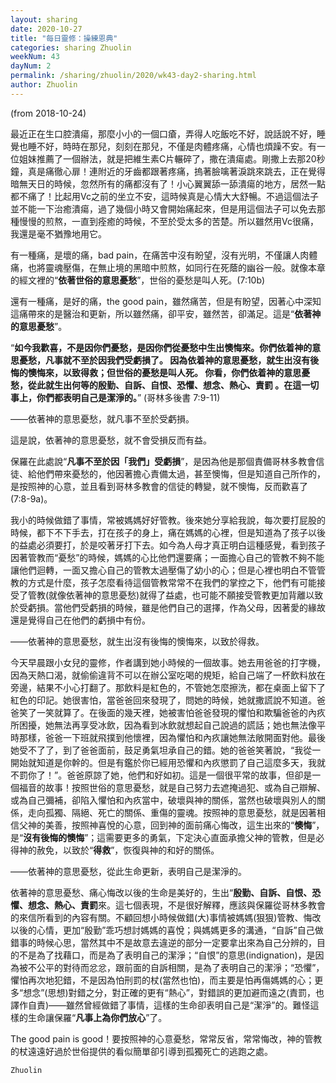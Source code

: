 ```yaml
---
layout: sharing
date: 2020-10-27
title: "每日靈修：操練恩典"
categories: sharing Zhuolin
weekNum: 43
dayNum: 2
permalink: /sharing/zhuolin/2020/wk43-day2-sharing.html
author: Zhuolin
---
```

(from 2018-10-24)

最近正在生口腔潰瘍，那麼小小的一個口瘡，弄得人吃飯吃不好，說話說不好，睡覺也睡不好，時時在那兒，刻刻在那兒，不僅是肉體疼痛，心情也煩躁不安。有一位姐妹推薦了一個辦法，就是把維生素C片輾碎了，撒在潰瘍處。剛撒上去那20秒鐘，真是痛徹心扉！連附近的牙齒都跟著疼痛，摀著臉噙著淚跳來跳去，正在覺得暗無天日的時候，忽然所有的痛都沒有了！小心翼翼舔一舔潰瘍的地方，居然一點都不痛了！比起用Vc之前的坐立不安，這時候真是心情大大舒暢。不過這個法子並不能一下治癒潰瘍，過了幾個小時又會開始痛起來，但是用這個法子可以免去那種慢慢的煎熬，一直到痊癒的時候，不至於受太多的苦楚。所以雖然用Vc很痛，我還是毫不猶豫地用它。  

有一種痛，是壞的痛，bad pain，在痛苦中沒有盼望，沒有光明，不僅讓人肉體痛，也將靈魂壓傷，在無止境的黑暗中煎熬，如同行在死蔭的幽谷一般。就像本章的經文裡的“**依著世俗的意思憂愁**”，世俗的憂愁是叫人死。(7:10b)  

還有一種痛，是好的痛，the good pain，雖然痛苦，但是有盼望，因著心中深知這痛帶來的是醫治和更新，所以雖然痛，卻平安，雖然苦，卻滿足。這是“**依著神的意思憂愁**”。  

“**如今我歡喜，不是因你們憂愁，是因你們從憂愁中生出懊悔來。你們依着神的意思憂愁，凡事就不至於因我們受虧損了。 因為依着神的意思憂愁，就生出沒有後悔的懊悔來，以致得救；但世俗的憂愁是叫人死。 你看，你們依着神的意思憂愁，從此就生出何等的殷勤、自訴、自恨、恐懼、想念、熱心、責罰 。在這一切事上，你們都表明自己是潔淨的。**” (哥林多後書 7:9-11)  

——依著神的意思憂愁，就凡事不至於受虧損。  

這是說，依著神的意思憂愁，就不會受損反而有益。  

保羅在此處說“**凡事不至於因「我們」受虧損**”，是因為他是那個責備哥林多教會信徒、給他們帶來憂愁的，他因著擔心責備太過，甚至懊悔，但是知道自己所作的，是按照神的心意，並且看到哥林多教會的信徒的轉變，就不懊悔，反而歡喜了(7:8-9a)。  

我小的時候做錯了事情，常被媽媽好好管教。後來她分享給我說，每次要打屁股的時候，都下不下手去，打在孩子的身上，痛在媽媽的心裡，但是知道為了孩子以後的益處必須要打，於是咬著牙打下去。如今為人母才真正明白這種感覺，看到孩子因著管教而“憂愁”的時候，媽媽的心比他們還要痛；一面擔心自己的管教不夠不能讓他們迴轉，一面又擔心自己的管教太過壓傷了幼小的心；但是心裡也明白不管管教的方式是什麼，孩子怎麼看待這個管教常常不在我們的掌控之下，他們有可能接受了管教(就像依著神的意思憂愁)就得了益處，也可能不願接受管教更加背離以致於受虧損。當他們受虧損的時候，雖是他們自己的選擇，作為父母，因著愛的緣故還是覺得自己在他們的虧損中有份。  

——依著神的意思憂愁，就生出沒有後悔的懊悔來，以致於得救。  

今天早晨跟小女兒的靈修，作者講到她小時候的一個故事。她去用爸爸的打字機，因為天熱口渴，就偷偷違背不可以在辦公室吃喝的規矩，給自己端了一杯飲料放在旁邊，結果不小心打翻了。那飲料是紅色的，不管她怎麼擦洗，都在桌面上留下了紅色的印記。她很害怕，當爸爸回來發現了，問她的時候，她就撒謊說不知道。爸爸笑了一笑就算了。在後面的幾天裡，她被害怕爸爸發現的懼怕和欺騙爸爸的內疚所困擾，她無法再享受冰飲，因為看到冰飲就想起自己說過的謊話；她也無法像平時那樣，爸爸一下班就飛撲到他懷裡，因為懼怕和內疚讓她無法敞開面對他。最後她受不了了，到了爸爸面前，鼓足勇氣坦承自己的錯。她的爸爸笑著說，“我從一開始就知道是你幹的。但是有鑑於你已經用恐懼和內疚懲罰了自己這麼多天，我就不罰你了！”。爸爸原諒了她，他們和好如初。這是一個很平常的故事，但卻是一個福音的故事！按照世俗的意思憂愁，就是自己努力去遮掩過犯、或為自己辯解、或為自己彌補，卻陷入懼怕和內疚當中，破壞與神的關係，當然也破壞與別人的關係，走向孤獨、隔絕、死亡的關係、重傷的靈魂。按照神的意思憂愁，就是因著相信父神的美善，按照神喜悅的心意，回到神的面前痛心悔改，這生出來的“**懊悔**”，是“**沒有後悔的懊悔**”；這需要更多的勇氣，下定決心直面承擔父神的管教，但是必得神的赦免，以致於“**得救**”，恢復與神的和好的關係。  

——依著神的意思憂愁，從此生命更新，表明自己是潔淨的。  

依著神的意思憂愁、痛心悔改以後的生命是美好的，生出“**殷勤、自訴、自恨、恐懼、想念、熱心、責罰**來。這七個表現，不是很好解釋，應該與保羅從哥林多教會的來信所看到的內容有關。不顧回想小時候做錯(大)事情被媽媽(狠狠)管教、悔改以後的心情，更加“殷勤”乖巧想討媽媽的喜悅；與媽媽更多的溝通，“自訴”自己做錯事的時候心思，當然其中不是故意去違逆的部分一定要拿出來為自己分辨的，目的不是為了找藉口，而是為了表明自己的潔淨；“自恨”的意思(indignation)，是因為被不公平的對待而忿忿，跟前面的自訴相關，是為了表明自己的潔淨；“恐懼”，懼怕再次地犯錯，不是因為怕刑罰的杖(當然也怕)，而主要是怕再傷媽媽的心；更多“想念”(思想)對錯之分，對正確的更有“熱心”，對錯誤的更加避而遠之(責罰，也譯作自責)——雖然曾經做錯了事情，這樣的生命卻表明自己是“潔淨”的。難怪這樣的生命讓保羅“**凡事上為你們放心**”了。  

The good pain is good！要按照神的心意憂愁，常常反省，常常悔改，神的管教的杖遠遠好過於世俗提供的看似簡單卻引導到孤獨死亡的逃跑之處。  

`Zhuolin`  
